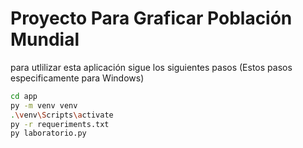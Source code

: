 # Proyecto Para Graficar Población Mundial

para utlilizar esta aplicación sigue los siguientes pasos (Estos pasos especificamente para Windows)

```sh
cd app
py -m venv venv
.\venv\Scripts\activate
py -r requeriments.txt
py laboratorio.py

```
